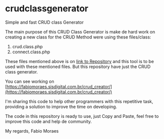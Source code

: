 # crudclassgenerator
Simple and fast CRUD class Generator

The main purpose of this CRUD Class Generator is make de hard work on creating a new class for the CRUD Method were using these files/class:
1. crud.class.php
2. connect.class.php
 
These files mentioned above is on [link to Repository](https://github.com/povman/crud) and this tool is to be used with these mentioned files.
But this repository have just the CRUD class generator.

You can see working on [https://fabiomoraes.sisdigital.com.br/crud_creator/](https://fabiomoraes.sisdigital.com.br/crud_creator/)

I'm sharing this code to help other programmers with this repetitive task, providing a solution to improve the time on developing.

The code in this repository is ready to use, just Copy and Paste, feel free to improve this code and help de community.

My regards,
Fabio Moraes

